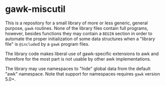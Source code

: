 # gawk-miscutil

This is a repository for a small library of more or less generic, general
purpose, `gawk` routines. None of the library files contain full programs,
however, besides functions they may contain a `BEGIN` section in order 
to automate the proper initialization of some data structures when a
"library file" is `@include`d by a `gawk` program files.

The library code makes liberal use of gawk-specific extensions to awk
and therefore for the most part is not usable by other awk implementations.

The library may use namespaces to "hide" global data from the default
"awk" namespace. Note that support for namespaces requires `gawk` version
5.0+.
